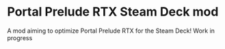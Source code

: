 # Portal Prelude RTX Steam Deck mod
 A mod aiming to optimize Portal Prelude RTX for the Steam Deck!
 Work in progress